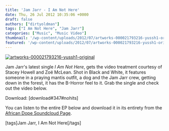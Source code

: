 ```yaml
---
title: 'Jam Jarr - I Am Not Here'
date: Thu, 26 Jul 2012 10:35:06 +0000
draft: false
authors: ["dirtyoldman"]
tags: ["I Am Not Here", "Jam Jarr"]
categories: ["Music", "Music Video"]
thumbnail: '/wp-content/uploads/2012/07/artworks-000021793216-yussh1-original-150x150.jpg'
featured: '/wp-content/uploads/2012/07/artworks-000021793216-yussh1-original-304x190.jpg'
---
```


[![](/wp-content/uploads/2012/07/artworks-000021793216-yussh1-original-e1343298058367.jpg "artworks-000021793216-yussh1-original")](/2012/07/26/jam-jarr-i-am-not-here/artworks-000021793216-yussh1-original/)

Jam Jarr's latest single _I Am Not Here_, gets the video treatment courtesy of Stacey Howell and Zoë McLean. Shot in Black and White, it features someone in a praying mantis outfit, a dog and the Jam Jarr crew, getting down in the forest, it has the B-Horror feel to it. Grab the single and check out the video below.

Download: \[download#347#nohits\]

You can listen to the entire EP below and download it in its entirety from the [African Dope Soundcloud Page](https://soundcloud.com/africandope/).

\[tags\]Jam Jarr, I Am Not Here\[/tags\]